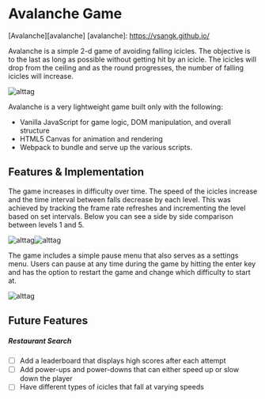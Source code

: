 # Avalanche Game

[Avalanche][avalanche]
[avalanche]: https://vsangk.github.io/

Avalanche is a simple 2-d game of avoiding falling icicles. The objective is to the last as long as possible without getting hit by an icicle. The icicles will drop from the ceiling and as the round progresses, the number of falling icicles will increase.

![alttag](https://res.cloudinary.com/openbistro/image/upload/c_scale,q_61,w_369/v1479495250/avalanche/how-to-play.png)

Avalanche is a very lightweight game built only with the following:
- Vanilla JavaScript for game logic, DOM manipulation, and overall structure
- HTML5 Canvas for animation and rendering
- Webpack to bundle and serve up the various scripts.

## Features & Implementation

The game increases in difficulty over time. The speed of the icicles increase and the time interval between falls decrease by each level. This was achieved by tracking the frame rate refreshes and incrementing the level based on set intervals. Below you can see a side by side comparison between levels 1 and 5.

![alttag](https://res.cloudinary.com/openbistro/image/upload/c_scale,w_400/v1479495251/avalanche/level1.png)![alttag](http://res.cloudinary.com/openbistro/image/upload/c_scale,w_403/v1479495251/avalanche/level5.png)

The game includes a simple pause menu that also serves as a settings menu. Users can pause at any time during the game by hitting the enter key and has the option to restart the game and change which difficulty to start at.

![alttag](https://res.cloudinary.com/openbistro/image/upload/c_scale,q_61,w_401/v1479495249/avalanche/settings.png)

## Future Features

##### Restaurant Search
- [ ] Add a leaderboard that displays high scores after each attempt
- [ ] Add power-ups and power-downs that can either speed up or slow down the player
- [ ] Have different types of icicles that fall at varying speeds
